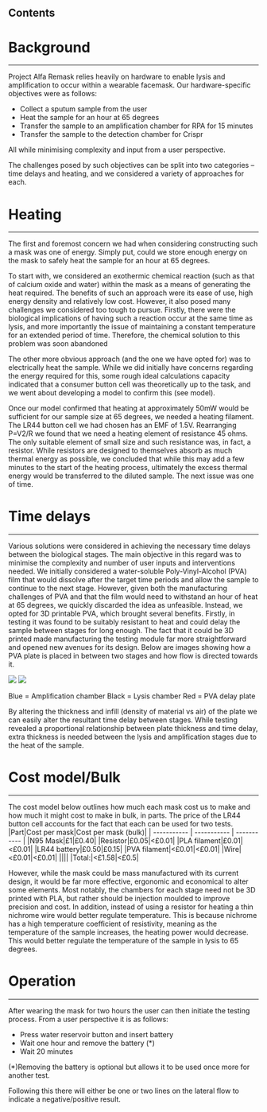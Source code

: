## Contents

# Background

---

Project Alfa Remask relies heavily on hardware to enable lysis and amplification to occur within a wearable facemask. Our hardware-specific objectives were as follows:

- Collect a sputum sample from the user
- Heat the sample for an hour at 65 degrees
- Transfer the sample to an amplification chamber for RPA for 15 minutes
- Transfer the sample to the detection chamber for Crispr

All while minimising complexity and input from a user perspective.

The challenges posed by such objectives can be split into two categories – time delays and heating, and we considered a variety of approaches for each.

# Heating

---

The first and foremost concern we had when considering constructing such a mask was one of energy. Simply put, could we store enough energy on the mask to safely heat the sample for an hour at 65 degrees.

To start with, we considered an exothermic chemical reaction (such as that of calcium oxide and water) within the mask as a means of generating the heat required. The benefits of such an approach were its ease of use, high energy density and relatively low cost. However, it also posed many challenges we considered too tough to pursue. Firstly, there were the biological implications of having such a reaction occur at the same time as lysis, and more importantly the issue of maintaining a constant temperature for an extended period of time. Therefore, the chemical solution to this problem was soon abandoned

The other more obvious approach (and the one we have opted for) was to electrically heat the sample. While we did initially have concerns regarding the energy required for this, some rough ideal calculations capacity indicated that a consumer button cell was theoretically up to the task, and we went about developing a model to confirm this (see model).

Once our model confirmed that heating at approximately 50mW would be sufficient for our sample size at 65 degrees, we needed a heating filament. The LR44 button cell we had chosen has an EMF of 1.5V. Rearranging P=V2/R we found that we need a heating element of resistance 45 ohms. The only suitable element of small size and such resistance was, in fact, a resistor. While resistors are designed to themselves absorb as much thermal energy as possible, we concluded that while this may add a few minutes to the start of the heating process, ultimately the excess thermal energy would be transferred to the diluted sample. The next issue was one of time.

# Time delays

---

Various solutions were considered in achieving the necessary time delays between the biological stages. The main objective in this regard was to minimise the complexity and number of user inputs and interventions needed. We initially considered a water-soluble Poly-Vinyl-Alcohol (PVA) film that would dissolve after the target time periods and allow the sample to continue to the next stage. However, given both the manufacturing challenges of PVA and that the film would need to withstand an hour of heat at 65 degrees, we quickly discarded the idea as unfeasible. Instead, we opted for 3D printable PVA, which brought several benefits. Firstly, in testing it was found to be suitably resistant to heat and could delay the sample between stages for long enough. The fact that it could be 3D printed made manufacturing the testing module far more straightforward and opened new avenues for its design. Below are images showing how a PVA plate is placed in between two stages and how flow is directed towards it.

<img style="max-width: 100%" src="https://static.igem.wiki/teams/4508/wiki/hardware/hardware-mask.png"/>
<img style="max-width: 100%" src="https://static.igem.wiki/teams/4508/wiki/hardware/hardware-mask-2.png"/>

Blue = Amplification chamber
Black = Lysis chamber
Red = PVA delay plate

By altering the thickness and infill (density of material vs air) of the plate we can easily alter the resultant time delay between stages. While testing revealed a proportional relationship between plate thickness and time delay, extra thickness is needed between the lysis and amplification stages due to the heat of the sample.

# Cost model/Bulk

---

The cost model below outlines how much each mask cost us to make and how much it might cost to make in bulk, in parts. The price of the LR44 button cell accounts for the fact that each can be used for two tests.
|Part|Cost per mask|Cost per mask (bulk)|
| ----------- | ----------- | ----------- |
|N95 Mask|£1|£0.40|
|Resistor|£0.05|<£0.01|
|PLA filament|£0.01|<£0.01|
|LR44 battery|£0.50|£0.15|
|PVA filament|<£0.01|<£0.01|
|Wire|<£0.01|<£0.01|
||||
|Total:|<£1.58|<£0.5|

However, while the mask could be mass manufactured with its current design, it would be far more effective, ergonomic and economical to alter some elements. Most notably, the chambers for each stage need not be 3D printed with PLA, but rather should be injection moulded to improve precision and cost. In addition, instead of using a resistor for heating a thin nichrome wire would better regulate temperature. This is because nichrome has a high temperature coefficient of resistivity, meaning as the temperature of the sample increases, the heating power would decrease. This would better regulate the temperature of the sample in lysis to 65 degrees.

# Operation

---

After wearing the mask for two hours the user can then initiate the testing process. From a user perspective it is as follows:

- Press water reservoir button and insert battery
- Wait one hour and remove the battery (\*)
- Wait 20 minutes

(\*)Removing the battery is optional but allows it to be used once more for another test.

Following this there will either be one or two lines on the lateral flow to indicate a negative/positive result.
